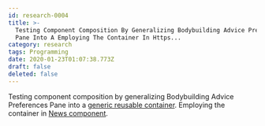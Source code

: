 ```yaml
---
id: research-0004
title: >-
  Testing Component Composition By Generalizing Bodybuilding Advice Preferences
  Pane Into A Employing The Container In Https...
category: research
tags: Programming
date: 2020-01-23T01:07:38.773Z
draft: false
deleted: false
---
```


Testing component composition by generalizing Bodybuilding Advice Preferences Pane into a [generic reusable container](https://github.com/fantasyui-com/catpea-com/blob/0b3dd8426cc0cdcf9ade924293489c3f63996fd1/src/containers/PreferenceCard.svelte#L46). Employing the container in [News component](https://github.com/fantasyui-com/catpea-com/blob/0b3dd8426cc0cdcf9ade924293489c3f63996fd1/src/components/News.svelte#L45).
